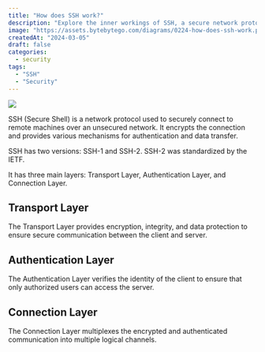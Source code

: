 ```yaml
---
title: "How does SSH work?"
description: "Explore the inner workings of SSH, a secure network protocol."
image: "https://assets.bytebytego.com/diagrams/0224-how-does-ssh-work.png"
createdAt: "2024-03-05"
draft: false
categories:
  - security
tags:
  - "SSH"
  - "Security"
---
```


![](https://assets.bytebytego.com/diagrams/0224-how-does-ssh-work.png)

SSH (Secure Shell) is a network protocol used to securely connect to remote machines over an unsecured network. It encrypts the connection and provides various mechanisms for authentication and data transfer.

SSH has two versions: SSH-1 and SSH-2. SSH-2 was standardized by the IETF.

It has three main layers: Transport Layer, Authentication Layer, and Connection Layer.

## Transport Layer

The Transport Layer provides encryption, integrity, and data protection to ensure secure communication between the client and server.

## Authentication Layer

The Authentication Layer verifies the identity of the client to ensure that only authorized users can access the server.

## Connection Layer

The Connection Layer multiplexes the encrypted and authenticated communication into multiple logical channels.
